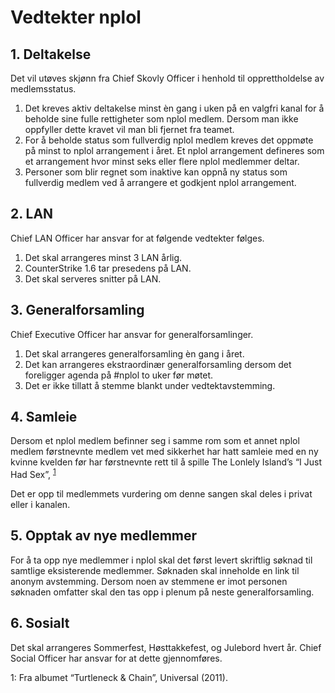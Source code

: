 # Vedtekter nplol
## 1. Deltakelse

Det vil utøves skjønn fra Chief Skovly Officer i henhold til
opprettholdelse av medlemsstatus.

1. Det kreves aktiv deltakelse minst èn gang i uken
på en valgfri kanal for å beholde sine fulle rettigheter
som nplol medlem. Dersom man ikke oppfyller dette
kravet vil man bli fjernet fra teamet.    
2. For å beholde status som fullverdig nplol medlem
kreves det oppmøte på minst to nplol arrangement i
året. Et nplol arrangement defineres som et
arrangement hvor minst seks eller flere
nplol medlemmer deltar.    
3. Personer som blir regnet som inaktive kan oppnå ny
status som fullverdig medlem ved å arrangere et
godkjent nplol arrangement.

## 2. LAN

Chief LAN Officer har ansvar for at følgende vedtekter følges.

1. Det skal arrangeres minst 3 LAN årlig.   
2. CounterStrike 1.6 tar presedens på LAN.   
3. Det skal serveres snitter på LAN.   

## 3. Generalforsamling

Chief Executive Officer har ansvar for generalforsamlinger.

1. Det skal arrangeres generalforsamling èn gang i året.    
2. Det kan arrangeres ekstraordinær generalforsamling
dersom det foreligger agenda på #nplol to uker før
møtet.    
3. Det er ikke tillatt å stemme blankt under
vedtektavstemming.    

## 4. Samleie   

Dersom et nplol medlem befinner seg i samme rom som et
annet nplol medlem førstnevnte medlem vet med sikkerhet har
hatt samleie med en ny kvinne kvelden før har førstnevnte rett
til å spille The Lonlely Island’s “I Just Had Sex”, <sup>[1](#songref)</sup>

Det er opp til medlemmets vurdering om denne sangen skal
deles i privat eller i kanalen.

## 5. Opptak av nye medlemmer
For å ta opp nye medlemmer i nplol skal det først levert skriftlig
søknad til samtlige eksisterende medlemmer. Søknaden skal
inneholde en link til anonym avstemming. Dersom noen av
stemmene er imot personen søknaden omfatter skal den tas
opp i plenum på neste generalforsamling.

## 6. Sosialt
Det skal arrangeres Sommerfest, Høsttakkefest, og Julebord
hvert år. Chief Social Officer har ansvar for at dette
gjennomføres.

<a name="songref">1</a>: Fra albumet “Turtleneck & Chain”, Universal (2011).

